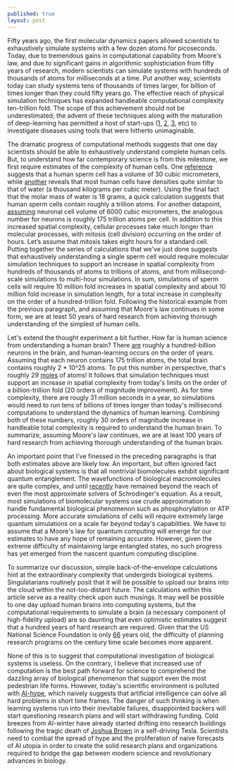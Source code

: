 ```yaml
---
published: true
layout: post
---
```

Fifty years ago, the first molecular dynamics papers allowed scientists to exhaustively simulate systems with a few dozen atoms for picoseconds. Today, due to tremendous gains in computational capability from Moore's law, and due to significant gains in algorithmic sophisticiation from fifty years of research, modern scientists can simulate systems with hundreds of thousands of atoms for milliseconds at a time. Put another way, scientists today can study systems tens of thousands of times larger, for billion of times longer than they could fifty years go. The effective reach of physical simulation techniques has expanded handleable computational complexity ten-trillion fold. The scope of this achievement should not be underestimated; the advent of these techniques along with the maturation of deep-learning has permitted a host of start-ups ([1](http://www.atomwise.com/), [2](http://www.twoxar.com/), [3](http://www.cloudpharmaceuticals.com/), etc) to investigate diseases using tools that were hitherto unimaginable. 

The dramatic progress of computational methods suggests that one day scientists should be able to exhaustively understand complete human cells. But, to understand how far contemporary science is from this milestone, we first require estimates of the complexity of human cells. One [reference](http://book.bionumbers.org/how-big-is-a-human-cell/) suggests that a human sperm cell has a volume of 30 cubic micrometers, while [another](http://book.bionumbers.org/what-is-the-density-of-cells/) reveals that most human cells have densities quite similar to that of water (a thousand kilograms per cubic meter). Using the final fact that the molar mass of water is 18 grams, a quick calculation suggests that human sperm cells contain roughly a trillion atoms. For another datapoint, [assuming](http://www.sciencedirect.com/science/article/pii/S1058674183710165) neuronal cell volume of 6000 cubic micrometers, the analogous number for neurons is roughly 175 trillion atoms per cell. In addition to this increased spatial complexity, cellular processes take much longer than molecular processes, with mitosis (cell division) occurring on the order of hours. Let’s assume that mitosis takes eight hours for a standard cell. Putting together the series of calculations that we've just done suggests that exhaustively understanding a single sperm cell would require molecular simulation techniques to support an increase in spatial complexity from hundreds of thousands of atoms to trillions of atoms, and from millisecond-scale simulations to multi-hour simulations. In sum, simulations of sperm cells will require 10 million fold increases in spatial complexity and about 10 million fold increase in simulation length, for a total increase in complexity on the order of a hundred-trillion fold. Following the historical example from the previous paragraph, and assuming that Moore's law continues in some form, we are at least 50 years of hard research from achieving thorough understanding of the simplest of human cells.

Let's extend the thought experiment a bit further. How far is human science from understanding a human brain? There [are](http://www.ncbi.nlm.nih.gov/pmc/articles/PMC2776484/) roughly a hundred-billion neurons in the brain, and human-learning occurs on the order of years. Assuming that each neuron contains 175 trillion atoms, the total brain contains roughly 2 * 10^25 atoms. To put this number in perspective, that's roughly 29 [moles](https://en.wikipedia.org/wiki/Mole_(unit)) of atoms! It follows that simulation techniques must support an increase in spatial complexity from today's limits on the order of a billion-trillion fold (20 orders of magnitude improvement). As for time complexity, there are rougly 31 million seconds in a year, so simulations would need to run tens of billions of times longer than today's millisecond computations to understand the dynamics of human learning. Combining both of these numbers, roughly 30 orders of magnitude increase in handleable total complexity is required to understand the human brain. To summarize, assuming Moore's law continues, we are at least 100 years of hard research from achieving thorough understanding of the human brain.

An important point that I've finessed in the preceding paragraphs is that both estimates above are likely low. An important, but often ignored fact about biological systems is that all nontrivial biomolecules exhibit significant quantum entanglement. The wavefunctions of biological macromolecules are quite complex, and until [recently](http://www.petachem.com/publications.html) have remained beyond the reach of even the most approximate solvers of Schrodinger's equation. As a result, most simulations of biomolecular systems use crude approximation to handle fundamental biological phenomenon such as phosphorylation or ATP processing. More accurate simulations of cells will require extremely large quantum simulations on a scale far beyond today's capabilities. We have to assume that a Moore's law for quantum computing will emerge for our estimates to have any hope of remaining accurate. However, given the extreme difficulty of maintaining large entangled states, no such progress has yet emerged from the nascent quantum computing discipline.

To summarize our discussion, simple back-of-the-envelope calculations hint at the extraordinary complexity that undergirds biological systems. Singulatarians routinely posit that it will be possible to upload our brains into the cloud within the not-too-distant future. The calculations within this article serve as a reality check upon such musings. It may well be possible to one day upload human brains into computing systems, but the computational requirements to simulate a brain (a necessary component of high-fidelity upload) are so daunting that even optimistic estimates suggest that a hundred years of hard research are required. Given that the US National Science Foundation is only [66](https://en.wikipedia.org/wiki/National_Science_Foundation#History_and_mission) years old, the difficulty of planning research programs on the century time scale becomes more apparent.

None of this is to suggest that computational investigation of biological systems is useless. On the contrary, I believe that increased use of computation is the best path forward for science to comprehend the dazzling array of biological phenomenon that support even the most pedestrian life forms. However, today's scientific environment is polluted with [AI-hype](http://smerity.com/articles/2016/ml_not_magic.html), which naively suggests that artificial intelligence can solve all hard problems in short time frames. The danger of such thinking is when learning systems run into their inevitable failures, disappointed backers will start questioning research plans and will start withdrawing funding. Cold breezes from AI-winter have already started drifting into research buildings following the tragic death of [Joshua Brown](https://www.theguardian.com/technology/2016/jun/30/tesla-autopilot-death-self-driving-car-elon-musk) in a self-driving Tesla. Scientists need to combat the spread of hype and the proliferation of naive forecasts of AI utopia in order to create the solid research plans and organizations required to bridge the gap between modern science and revolutionary advances in biology.
